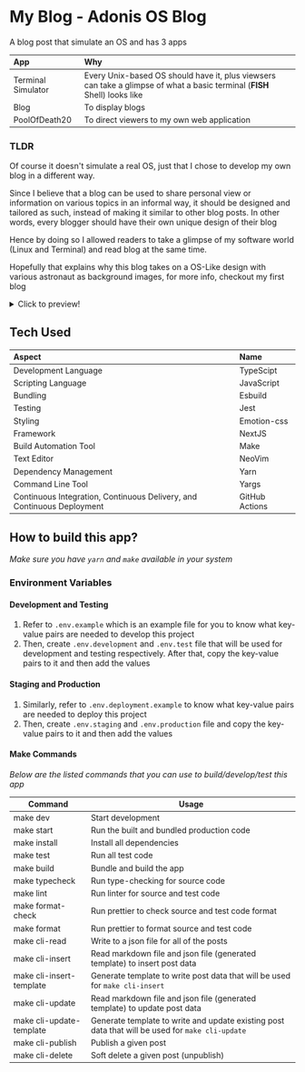 # **My Blog - Adonis OS Blog**

A blog post that simulate an OS and has 3 apps

| App                | Why                                                                                                                       |
| :----------------- | :------------------------------------------------------------------------------------------------------------------------ |
| Terminal Simulator | Every Unix-based OS should have it, plus viewsers can take a glimpse of what a basic terminal (**FISH** Shell) looks like |
| Blog               | To display blogs                                                                                                          |
| PoolOfDeath20      | To direct viewers to my own web application                                                                               |

### TLDR

Of course it doesn't simulate a real OS, just that I chose to develop my own blog in a different way.

Since I believe that a blog can be used to share personal view or information on various topics in an informal way, it should be designed and tailored as such, instead of making it similar to other blog posts. In other words, every blogger should have their own unique design of their blog

Hence by doing so I allowed readers to take a glimpse of my software world (Linux and Terminal) and read blog at the same time.

Hopefully that explains why this blog takes on a OS-Like design with various astronaut as background images, for more info, checkout my first blog

<details>
<summary>Click to preview!</summary>

#### Home Page

![Home One](./docs/home/one.png 'Home One')
![Home Two](./docs/home/two.png 'Home Two')
![Home Three](./docs/home/three.png 'Home Three')

#### Terminal

![Default Terminal](./docs/terminal/default.png 'Default Terminal')
![Maximized Terminal](./docs/terminal/maximized.png 'Maximized Terminal')
![Draggable Terminal](./docs/terminal/draggable.png 'Draggable Terminal')

#### Posts

![Default Posts](./docs/posts/default.png 'Default Posts')
![Maximized Posts](./docs/posts/maximized.png 'Maximized Posts')
![Draggable Posts](./docs/posts/draggable.png 'Draggable Posts')

#### Post

![Default Post](./docs/post/default.png 'Default Post')
![Maximized Post](./docs/post/maximized.png 'Maximized Post')
![Draggable Post](./docs/post/draggable.png 'Draggable Post')

</details>

## Tech Used

| Aspect                                                                 | Name           |
| :--------------------------------------------------------------------- | :------------- |
| Development Language                                                   | TypeScipt      |
| Scripting Language                                                     | JavaScript     |
| Bundling                                                               | Esbuild        |
| Testing                                                                | Jest           |
| Styling                                                                | Emotion-css    |
| Framework                                                              | NextJS         |
| Build Automation Tool                                                  | Make           |
| Text Editor                                                            | NeoVim         |
| Dependency Management                                                  | Yarn           |
| Command Line Tool                                                      | Yargs          |
| Continuous Integration, Continuous Delivery, and Continuous Deployment | GitHub Actions |

## How to build this app?

_*Make sure you have `yarn` and `make` available in your system*_

### Environment Variables

#### Development and Testing

1. Refer to `.env.example` which is an example file for you to know what key-value pairs are needed to develop this project
2. Then, create `.env.development` and `.env.test` file that will be used for development and testing respectively. After that, copy the key-value pairs to it and then add the values

#### Staging and Production

1. Similarly, refer to `.env.deployment.example` to know what key-value pairs are needed to deploy this project
2. Then, create `.env.staging` and `.env.production` file and copy the key-value pairs to it and then add the values

#### Make Commands

_*Below are the listed commands that you can use to build/develop/test this app*_

| Command                  | Usage                                                                                            |
| ------------------------ | ------------------------------------------------------------------------------------------------ |
| make dev                 | Start development                                                                                |
| make start               | Run the built and bundled production code                                                        |
| make install             | Install all dependencies                                                                         |
| make test                | Run all test code                                                                                |
| make build               | Bundle and build the app                                                                         |
| make typecheck           | Run type-checking for source code                                                                |
| make lint                | Run linter for source and test code                                                              |
| make format-check        | Run prettier to check source and test code format                                                |
| make format              | Run prettier to format source and test code                                                      |
| make cli-read            | Write to a json file for all of the posts                                                        |
| make cli-insert          | Read markdown file and json file (generated template) to insert post data                        |
| make cli-insert-template | Generate template to write post data that will be used for `make cli-insert`                     |
| make cli-update          | Read markdown file and json file (generated template) to update post data                        |
| make cli-update-template | Generate template to write and update existing post data that will be used for `make cli-update` |
| make cli-publish         | Publish a given post                                                                             |
| make cli-delete          | Soft delete a given post (unpublish)                                                             |
